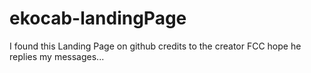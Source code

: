 # ekocab-landingPage
I found this Landing Page on github
credits to the creator FCC
hope he replies my messages...
